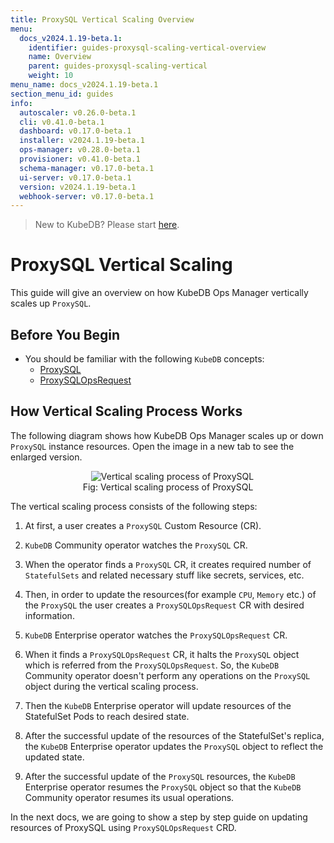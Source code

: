 ```yaml
---
title: ProxySQL Vertical Scaling Overview
menu:
  docs_v2024.1.19-beta.1:
    identifier: guides-proxysql-scaling-vertical-overview
    name: Overview
    parent: guides-proxysql-scaling-vertical
    weight: 10
menu_name: docs_v2024.1.19-beta.1
section_menu_id: guides
info:
  autoscaler: v0.26.0-beta.1
  cli: v0.41.0-beta.1
  dashboard: v0.17.0-beta.1
  installer: v2024.1.19-beta.1
  ops-manager: v0.28.0-beta.1
  provisioner: v0.41.0-beta.1
  schema-manager: v0.17.0-beta.1
  ui-server: v0.17.0-beta.1
  version: v2024.1.19-beta.1
  webhook-server: v0.17.0-beta.1
---
```


> New to KubeDB? Please start [here](/docs/v2024.1.19-beta.1/README).

# ProxySQL Vertical Scaling

This guide will give an overview on how KubeDB Ops Manager vertically scales up `ProxySQL`.

## Before You Begin

- You should be familiar with the following `KubeDB` concepts:
  - [ProxySQL](/docs/v2024.1.19-beta.1/guides/proxysql/concepts/proxysql/)
  - [ProxySQLOpsRequest](/docs/v2024.1.19-beta.1/guides/proxysql/concepts/opsrequest/)

## How Vertical Scaling Process Works

The following diagram shows how KubeDB Ops Manager scales up or down `ProxySQL` instance resources. Open the image in a new tab to see the enlarged version.

<figure align="center">
  <img alt="Vertical scaling process of ProxySQL" src="/docs/v2024.1.19-beta.1/guides/proxysql/scaling/vertical-scaling/overview/images/vertical-scaling.png">
<figcaption align="center">Fig: Vertical scaling process of ProxySQL</figcaption>
</figure>

The vertical scaling process consists of the following steps:

1. At first, a user creates a `ProxySQL` Custom Resource (CR).

2. `KubeDB` Community operator watches the `ProxySQL` CR.

3. When the operator finds a `ProxySQL` CR, it creates required number of `StatefulSets` and related necessary stuff like secrets, services, etc.

4. Then, in order to update the resources(for example `CPU`, `Memory` etc.) of the `ProxySQL` the user creates a `ProxySQLOpsRequest` CR with desired information.

5. `KubeDB` Enterprise operator watches the `ProxySQLOpsRequest` CR.

6. When it finds a `ProxySQLOpsRequest` CR, it halts the `ProxySQL` object which is referred from the `ProxySQLOpsRequest`. So, the `KubeDB` Community operator doesn't perform any operations on the `ProxySQL` object during the vertical scaling process.  

7. Then the `KubeDB` Enterprise operator will update resources of the StatefulSet Pods to reach desired state.

8. After the successful update of the resources of the StatefulSet's replica, the `KubeDB` Enterprise operator updates the `ProxySQL` object to reflect the updated state.

9. After the successful update  of the `ProxySQL` resources, the `KubeDB` Enterprise operator resumes the `ProxySQL` object so that the `KubeDB` Community operator resumes its usual operations.

In the next docs, we are going to show a step by step guide on updating resources of ProxySQL using `ProxySQLOpsRequest` CRD.